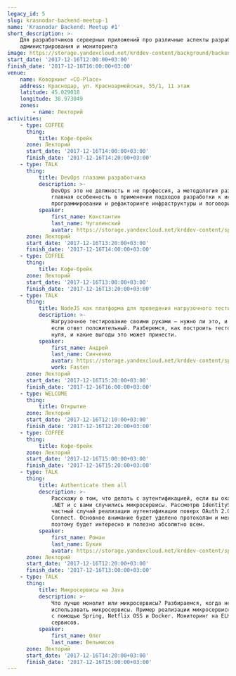 ```yaml
---
legacy_id: 5
slug: krasnodar-backend-meetup-1
name: 'Krasnodar Backend: Meetup #1'
short_description: >-
    Для разработчиков серверных приложений про различные аспекты разработки,
    администрирования и мониторинга
image: https://storage.yandexcloud.net/krddev-content/background/backend.jpg
start_date: '2017-12-16T12:00:00+03:00'
finish_date: '2017-12-16T16:00:00+03:00'
venue:
    name: Коворкинг «CO-Place»
    address: Краснодар, ул. Красноармейская, 55/1, 11 этаж
    latitude: 45.029018
    longitude: 38.973049
    zones:
        - name: Лекторий
activities:
    - type: COFFEE
      thing:
          title: Кофе-брейк
      zone: Лекторий
      start_date: '2017-12-16T14:00:00+03:00'
      finish_date: '2017-12-16T14:20:00+03:00'
    - type: TALK
      thing:
          title: DevOps глазами разработчика
          description: >-
              DevOps это не должность и не профессия, а методология разработки. Её
              главная особенность в применении подходов разработки к инфраструктуре. О
              программировании и рефакторинге инфраструктуры и поговорим.
          speaker:
              first_name: Константин
              last_name: Чугалинский
              avatar: https://storage.yandexcloud.net/krddev-content/speakers%2Fkostya-chugalinskii.jpg
      zone: Лекторий
      start_date: '2017-12-16T13:20:00+03:00'
      finish_date: '2017-12-16T14:00:00+03:00'
    - type: COFFEE
      thing:
          title: Кофе-брейк
      zone: Лекторий
      start_date: '2017-12-16T13:00:00+03:00'
      finish_date: '2017-12-16T13:20:00+03:00'
    - type: TALK
      thing:
          title: NodeJS как платформа для проведения нагрузочного тестирования
          description: >-
              Нагрузочное тестирование своими руками — нужно ли это, и что делать,
              если ответ положительный. Разберемся, как построить тестовый стенд с
              нуля, и какие выгоды это может принести.
          speaker:
              first_name: Андрей
              last_name: Синченко
              avatar: https://storage.yandexcloud.net/krddev-content/speakers%2Fandrei-sinchenko.png
              work: Fasten
      zone: Лекторий
      start_date: '2017-12-16T15:20:00+03:00'
      finish_date: '2017-12-16T16:00:00+03:00'
    - type: WELCOME
      thing:
          title: Открытие
      zone: Лекторий
      start_date: '2017-12-16T12:10:00+03:00'
      finish_date: '2017-12-16T12:20:00+03:00'
    - type: COFFEE
      thing:
          title: Кофе-брейк
      zone: Лекторий
      start_date: '2017-12-16T15:00:00+03:00'
      finish_date: '2017-12-16T15:20:00+03:00'
    - type: TALK
      thing:
          title: Authenticate them all
          description: >-
              Расскажу о том, что делать с аутентификацией, если вы оказались в мире
              .NET и с вами случились микросервисы. Рассмотрю IdentityServer 4, как
              частный случай реализации аутентификации поверх OAuth 2.0 и OpenID
              Connect. Основное внимание будет уделено протоколам и механизмам,
              поэтому будет интересно и полезно абсолютно всем.
          speaker:
              first_name: Роман
              last_name: Букин
              avatar: https://storage.yandexcloud.net/krddev-content/speakers%2Froman-bukin.jpg
      zone: Лекторий
      start_date: '2017-12-16T12:20:00+03:00'
      finish_date: '2017-12-16T13:00:00+03:00'
    - type: TALK
      thing:
          title: Микросервисы на Java
          description: >-
              Что лучше монолит или микросервисы? Разбираемся, когда не нужно
              использовать микросервисы. Пример реализации микросервисной архитектуры
              с помощью Spring, Netflix OSS и Docker. Мониторинг на ELK. CI/CD плюшки
              сервисов.
          speaker:
              first_name: Олег
              last_name: Вельмисов
      zone: Лекторий
      start_date: '2017-12-16T14:20:00+03:00'
      finish_date: '2017-12-16T15:00:00+03:00'
---
```

